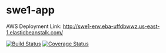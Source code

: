 # swe1-app

AWS Deployment Link: http://swe1-env.eba-uffdbwwz.us-east-1.elasticbeanstalk.com/

[![Build Status](https://app.travis-ci.com/rohan-sardana/swe1-app.svg?branch=main)](https://app.travis-ci.com/rohan-sardana/swe1-app)
[![Coverage Status](https://coveralls.io/repos/github/rohan-sardana/swe1-app/badge.svg?branch=main)](https://coveralls.io/github/rohan-sardana/swe1-app?branch=main)
